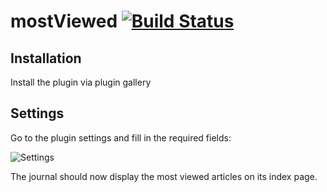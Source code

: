 # mostViewed [![Build Status](https://travis-ci.org/RBoelter/mostViewed.svg?branch=master)](https://travis-ci.org/RBoelter/mostViewed)

## Installation
Install the plugin via plugin gallery

## Settings
Go to the plugin settings and fill in the required fields:

![Settings](https://user-images.githubusercontent.com/7657717/77321369-6506ba00-6d12-11ea-96ce-a71448a49bc0.PNG "Settings")

The journal should now display the most viewed articles on its index page. 
